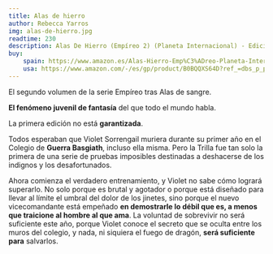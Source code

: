 ```yaml
---
title: Alas de hierro
author: Rebecca Yarros
img: alas-de-hierro.jpg
readtime: 230
description: Alas De Hierro (Empíreo 2) (Planeta Internacional) - Edición en Español
buy:
    spain: https://www.amazon.es/Alas-Hierro-Emp%C3%ADreo-Planeta-Internacional/dp/840828455X/ref=sr_1_1?crid=1NG5471611E7F&dib=eyJ2IjoiMSJ9.dgPfUhGvGCkfj8Opv-punhjKpaeO9hSmD4mX3iQK_iFJnv6gWtS4dT7ltllagZeLxhf6reSmwZWD045bg9eYsrALwQJq7bLzIlEGrBKS330RxsXhINFmVipM1pk4vTz-V3_PzfK37ub1mda7f6_8YPS0vvwZYEKEahYWBhDc0EdI5UqiK9TDN2sVoFR83wklmi_hqd2EAcpPw93mELVx7wHN9HGKge2glCro5aXr4Xp2tvNFs3xsJPuolhkcYbaTK1AQj00MF-vtVlVNFhhB-B-g3HNmpi5Zwi2kD7MKXx5i92HZ-14jzUOE0h_LgAWw7goNG1ZV1VSSjNQRgHSdaQE_NLqH--eKWmXVHDGikAWpYCRlS6VOwFpiELvEPhicBC7P6YOnVlbUGr-th63nPhx2p1y-ecieXl8MZsH7c4UQaGWplkuQG9BzUwuiNLLm.jDe4F5n8DXV9jMlBKN9J4CPVpVw7JTuoaHBPLjklb8A&dib_tag=se&keywords=alas+de+hierro&qid=1741867075&sprefix=alas+de+h%2Caps%2C107&sr=8-1&ufe=app_do%3Aamzn1.fos.fde3827e-5b32-4544-acac-9bcf8407a6a6
    usa: https://www.amazon.com/-/es/gp/product/B0BQQXS64D?ref_=dbs_p_pwh_rwt_cpsb_cl_1&storeType=ebooks
---
```


El segundo volumen de la serie Empíreo tras Alas de sangre.

**El fenómeno juvenil de fantasía** del que todo el mundo habla.

La primera edición no está **garantizada**.

Todos esperaban que Violet Sorrengail muriera durante su primer año en el Colegio de **Guerra Basgiath**, incluso ella misma. Pero la Trilla fue tan solo la primera de una serie de pruebas imposibles destinadas a deshacerse de los indignos y los desafortunados.

Ahora comienza el verdadero entrenamiento, y Violet no sabe cómo logrará superarlo. No solo porque es brutal y agotador o porque está diseñado para llevar al límite el umbral del dolor de los jinetes, sino porque el nuevo vicecomandante está empeñado **en demostrarle lo débil que es, a menos que traicione al hombre al que ama**. La voluntad de sobrevivir no será suficiente este año, porque Violet conoce el secreto que se oculta entre los muros del colegio, y nada, ni siquiera el fuego de dragón, **será suficiente para** salvarlos.